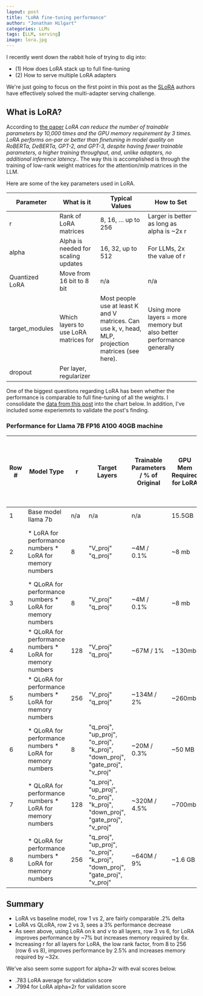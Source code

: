 ```yaml
---
layout: post
title: "LoRA fine-tuning performance"
author: "Jonathan Hilgart"
categories: LLMs
tags: [LLM, serving]
image: lora.jpg
---
```



I recently went down the rabbit hole of trying to dig into:
* (1) How does LoRA stack up to full fine-tuning
* (2) How to serve multiple LoRA adapters

We're just going to focus on the first point in this post as the [SLoRA](https://github.com/S-LoRA/S-LoRA/issues) authors have effectively solved the multi-adapter serving challenge.

## What is LoRA?

According to [the paper](https://arxiv.org/pdf/2106.09685.pdf) *LoRA can reduce the number of trainable parameters by 10,000 times and the GPU memory requirement by 3 times. LoRA performs on-par or better than finetuning in model quality on RoBERTa, DeBERTa, GPT-2, and GPT-3, despite having fewer trainable parameters, a higher training throughput, and, unlike adapters, no additional inference latency.*.
The way this is accomplished is through the training of low-rank weight matrices for the attention/mlp matrices in the LLM.

Here are some of the key parameters used in LoRA.

| Parameter        | What is it                              | Typical Values                                         | How to Set                                               |
|------------------|-----------------------------------------|--------------------------------------------------------|----------------------------------------------------------|
| r                | Rank of LoRA matrices                   | 8, 16, … up to 256                                     | Larger is better as long as alpha is ~2x r               |
| alpha            | Alpha is needed for scaling updates     | 16, 32, up to 512                                      | For LLMs, 2x the value of r                              |
| Quantized LoRA   | Move from 16 bit to 8 bit               | n/a                                                    | n/a                                                      |
| target_modules   | Which layers to use LoRA matrices for   | Most people use at least K and V matrices. Can use k, v, head, MLP, projection matrices (see here). | Using more layers = more memory but also better performance generally |
| dropout          | Per layer, regularizer                  |                                                        |                                                          |

One of the biggest questions regarding LoRA has been whether the performance is comparable to full fine-tuning of all the weights. I consolidate the [data from this post](https://lightning.ai/pages/community/lora-insights/) into the chart below.
In addition, I've included some experiemnts to validate the post's finding.

### Performance for Llama 7B FP16 A100 40GB machine

| Row # | Model Type                                      | r    | Target Layers                                                       | Trainable Parameters / % of Original | GPU Mem Required for LoRA | Relative Performance (w/ best alpha) | Number of Adapters You Can Fit in Mem on A100 40GB Machine |
|-------|-------------------------------------------------|------|---------------------------------------------------------------------|--------------------------------------|----------------------------|--------------------------------------|----------------------------------------------------------------|
| 1     | Base model llama 7b                             | n/a  | n/a                                                                 | n/a                                  | 15.5GB                     | 0.439                                | n/a                                                            |
| 2     | * LoRA for performance numbers * LoRA for memory numbers | 8    | "V_proj" "q_proj"                                                   | ~4M / 0.1%                           | ~8 mb                      | 0.432 **not directly comparable to above as this included additional fine tuning**                               | n/a                                                            |
| 3     | * QLoRA for performance numbers * LoRA for memory numbers | 8    | "V_proj" "q_proj"                                                   | ~4M / 0.1%                           | ~8 mb                      | 0.42                                 | ~2k                                                            |
| 4     | * QLoRA for performance numbers * LoRA for memory numbers | 128  | "V_proj" "q_proj"                                                   | ~67M / 1%                            | ~130mb                    | n/a                                  | ~180                                                           |
| 5     | * QLoRA for performance numbers * LoRA for memory numbers | 256  | "V_proj" "q_proj"                                                   | ~134M / 2%                           | ~260mb                    | n/a                                  | ~90                                                            |
| 6     | * QLoRA for performance numbers * LoRA for memory numbers | 8    | "q_proj", "up_proj", "o_proj", "k_proj", "down_proj", "gate_proj", "v_proj" | ~20M / 0.3%                           | ~50 MB                     | 0.4478                               | ~450                                                           |
| 7     | * QLoRA for performance numbers * LoRA for memory numbers | 128  | "q_proj", "up_proj", "o_proj", "k_proj", "down_proj", "gate_proj", "v_proj" | ~320M / 4.5%                         | ~700mb                    | 0.4491                               | ~30                                                            |
| 8     | * QLoRA for performance numbers * LoRA for memory numbers | 256  | "q_proj", "up_proj", "o_proj", "k_proj", "down_proj", "gate_proj", "v_proj" | ~640M / 9%                           | ~1.6 GB                   | 0.459                                | ~15                                                            |



## Summary
* LoRA vs baseline model, row 1 vs 2, are fairly comparable .2% delta
* LoRA vs QLoRA, row 2 vs 3, sees a 3% performance decrease
* As seen above, using LoRA on   k and v to all layers, row 3 vs 6, for LoRA improves performance by ~7% but increases memory required by 6x.
* Increasing r for all layers for LoRA, the low rank factor, from 8 to 256 (row 6 vs 8), improves performance by 2.5% and increases memory required by ~32x.

We've also seem some support for alpha=2r with eval scores below.
* .783 LoRA average for validation score
* .7994 for LoRA alpha=2r for validation score
